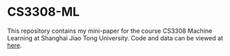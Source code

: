# CS3308-ML

This repository contains my mini-paper for the course CS3308 Machine Learning at Shanghai Jiao Tong University. Code and data can be viewed at [here](https://github.com/LLM-class-group/Self_instruct_CAAFE).

